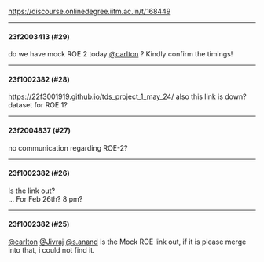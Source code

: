 https://discourse.onlinedegree.iitm.ac.in/t/168449

</p><hr>

<h4>23f2003413 (#29)</h4>
<p>do we have mock ROE 2 today <a class="mention" href="/u/carlton">@carlton</a> ? Kindly confirm the timings!</p><hr>

<h4>23f1002382 (#28)</h4>
<p><a href="https://22f3001919.github.io/tds_project_1_may_24/" rel="noopener nofollow ugc">https://22f3001919.github.io/tds_project_1_may_24/</a> also this link is down? dataset for ROE 1?</p><hr>

<h4>23f2004837 (#27)</h4>
<p>no communication regarding ROE-2?</p><hr>

<h4>23f1002382 (#26)</h4>
<p>Is the link out?<br/>
… For Feb 26th? 8 pm?</p><hr>

<h4>23f1002382 (#25)</h4>
<p><a class="mention" href="/u/carlton">@carlton</a> <a class="mention" href="/u/jivraj">@Jivraj</a> <a class="mention" href="/u/s.anand">@s.anand</a>  Is the Mock ROE link out, if it is please merge into that, i could not find it.